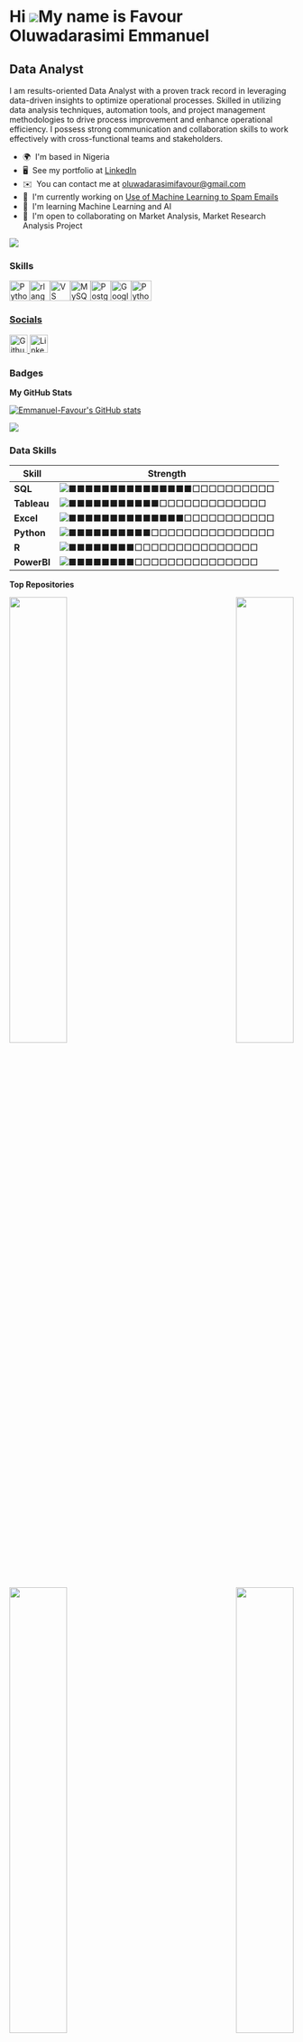 Hi ![](https://user-images.githubusercontent.com/18350557/176309783-0785949b-9127-417c-8b55-ab5a4333674e.gif)My name is Favour Oluwadarasimi Emmanuel
=====================================================================================================================================================

Data Analyst
------------

I am results-oriented Data Analyst with a proven track record in leveraging data-driven insights to optimize operational processes. Skilled in utilizing data analysis techniques, automation tools, and project management methodologies to drive process improvement and enhance operational efficiency. I possess strong communication and collaboration skills to work effectively with cross-functional teams and stakeholders.

* 🌍  I'm based in Nigeria
* 🖥️  See my portfolio at [LinkedIn](http://https://www.linkedin.com/in/favour-emmanuel-186968172/)
* ✉️  You can contact me at [oluwadarasimifavour@gmail.com](mailto:oluwadarasimifavour@gmail.com)
* 🚀  I'm currently working on [Use of Machine Learning to Spam Emails](http://https://github.com/Emmanuel-Favour/Spam_Email_Detection)
* 🧠  I'm learning Machine Learning and AI
* 🤝  I'm open to collaborating on Market Analysis, Market Research Analysis Project

<a href="https://www.github.com/Emmanuel-Favour" target="_blank" rel="noreferrer"><img
src="https://img.shields.io/github/followers/Emmanuel-Favour?logo=github&style=for-the-badge&color=0891b2&labelColor=000000" /></a>

### Skills


<p align="left">
<a href="https://www.python.org/" target="_blank" rel="noreferrer"><img src="https://raw.githubusercontent.com/danielcranney/readme-generator/main/public/icons/skills/python-colored.svg" width="36" height="36" alt="Python" title="Python"/></a><a href="https://www.r-project.org/" target="_blank" rel="noreferrer"><img src="https://raw.githubusercontent.com/danielcranney/readme-generator/main/public/icons/skills/rlang-colored.svg" width="36" height="36" alt="rlang" title="rlang"/></a><a href="https://code.visualstudio.com/" target="_blank" rel="noreferrer"><img src="https://raw.githubusercontent.com/danielcranney/readme-generator/main/public/icons/skills/visualstudiocode-colored.svg" width="36" height="36" alt="VS Code" title="VS Code"/></a><a href="https://www.mysql.com/" target="_blank" rel="noreferrer"><img src="https://raw.githubusercontent.com/danielcranney/readme-generator/main/public/icons/skills/mysql-colored.svg" width="36" height="36" alt="MySQL" title="MySQL"/></a><a href="https://www.postgresql.org/" target="_blank" rel="noreferrer"><img src="https://raw.githubusercontent.com/danielcranney/readme-generator/main/public/icons/skills/postgresql-colored.svg" width="36" height="36" alt="PostgreSQL" title="PostgreSQL"/></a><a href="https://cloud.google.com/" target="_blank" rel="noreferrer"><img src="https://raw.githubusercontent.com/danielcranney/readme-generator/main/public/icons/skills/googlecloud-colored.svg" width="36" height="36" alt="Google Cloud" title="Google Cloud"/></a><a href="https://www.tableau.com/" target="_blank" rel="noreferrer"><img src="https://banner2.cleanpng.com/20180604/zib/aa9ogdqq1.webp" width="36" height="36" alt="Python" title="Tableau"/>
</p>


### Socials

<p align="left"> <a href="https://www.github.com/Emmanuel-Favour" target="_blank" rel="noreferrer"> <picture> <source media="(prefers-color-scheme: dark)" srcset="https://raw.githubusercontent.com/danielcranney/readme-generator/main/public/icons/socials/github-dark.svg" /> <source media="(prefers-color-scheme: light)" srcset="https://raw.githubusercontent.com/danielcranney/readme-generator/main/public/icons/socials/github.svg" /> <img src="https://raw.githubusercontent.com/danielcranney/readme-generator/main/public/icons/socials/github.svg" width="32" height="32" alt="Github" title="Github" /> </picture> </a> <a href="https://www.linkedin.com/in/favour-emmanuel-186968172/" target="_blank" rel="noreferrer"> <picture> <source media="(prefers-color-scheme: dark)" srcset="https://raw.githubusercontent.com/danielcranney/readme-generator/main/public/icons/socials/linkedin-dark.svg" /> <source media="(prefers-color-scheme: light)" srcset="https://raw.githubusercontent.com/danielcranney/readme-generator/main/public/icons/socials/linkedin.svg" /> <img src="https://raw.githubusercontent.com/danielcranney/readme-generator/main/public/icons/socials/linkedin.svg" width="32" height="32" alt="LinkedIn" title="LinkedIn" /> </picture> </a></p>

### Badges

<b>My GitHub Stats</b>

<a href="http://www.github.com/Emmanuel-Favour"><img src="https://github-readme-stats.vercel.app/api?username=Emmanuel-Favour&show_icons=true&hide=&count_private=true&title_color=0891b2&text_color=ffffff&icon_color=0891b2&bg_color=000000&hide_border=true&show_icons=true" alt="Emmanuel-Favour's GitHub stats" /></a>

<a href="http://www.github.com/Emmanuel-Favour"><img src="https://github-readme-streak-stats.herokuapp.com/?user=Emmanuel-Favour&stroke=ffffff&background=000000&ring=0891b2&fire=0891b2&currStreakNum=ffffff&currStreakLabel=0891b2&sideNums=ffffff&sideLabels=ffffff&dates=ffffff&hide_border=true" /></a>

  ###  Data Skills
  
  | Skill     | Strength |
  |-----------|----------|
  | **SQL**    | ![■■■■■■■■■■■■■■■□□□□□□□□□□](https://img.shields.io/badge/-85%25-green?style=flat)   |
  | **Tableau**| ![■■■■■■■■■■■□□□□□□□□□□□□□](https://img.shields.io/badge/-80%25-blue?style=flat) |
  | **Excel**  | ![■■■■■■■■■■■■■■□□□□□□□□□□□](https://img.shields.io/badge/-80%25-blue?style=flat)  |
  | **Python** | ![■■■■■■■■■■□□□□□□□□□□□□□□□](https://img.shields.io/badge/-75%25-orange?style=flat)  |
  | **R**      | ![■■■■■■■■□□□□□□□□□□□□□□□](https://img.shields.io/badge/-60%25-purple?style=flat)  |
  | **PowerBI**| ![■■■■■■■■□□□□□□□□□□□□□□□](https://img.shields.io/badge/-50%25-silver?style=flat)  |




<b>Top Repositories</b>

<div width="100%" align="center"><a href="https://github.com/Emmanuel-Favour/Interactive-Business-Intelligence-Dashboads-and-slides" align="left"><img align="left" width="45%" src="https://github-readme-stats.vercel.app/api/pin/?username=Emmanuel-Favour&repo=Interactive-Business-Intelligence-Dashboads-and-slides&title_color=0891b2&text_color=ffffff&icon_color=0891b2&bg_color=000000&hide_border=true&locale=en" /></a><a href="https://github.com/Emmanuel-Favour/customer-sales-analytics-advance-sql" align="right"><img align="right" width="45%" src="https://github-readme-stats.vercel.app/api/pin/?username=Emmanuel-Favour&repo=customer-sales-analytics-advance-sql&title_color=0891b2&text_color=ffffff&icon_color=0891b2&bg_color=000000&hide_border=true&locale=en" /></a></div><br /><br /><br /><br /><br /><br /><br />


<div width="100%" align="center"><a href="https://github.com/Emmanuel-Favour/Sales-Performance-Analysis-ESheet" align="left"><img align="left" width="45%" src="https://github-readme-stats.vercel.app/api/pin/?username=Emmanuel-Favour&repo=Sales-Performance-Analysis-ESheet&title_color=0891b2&text_color=ffffff&icon_color=0891b2&bg_color=000000&hide_border=true&locale=en" /></a><a href="https://github.com/Emmanuel-Favour/Market-Analysis-for-bike-share-company-in-Chicago" align="right"><img align="right" width="45%" src="https://github-readme-stats.vercel.app/api/pin/?username=Emmanuel-Favour&repo=Market-Analysis-for-bike-share-company-in-Chicago&title_color=0891b2&text_color=ffffff&icon_color=0891b2&bg_color=000000&hide_border=true&locale=en" /></a></div><br /><br /><br /><br /><br /><br /><br />


<div width="100%" align="center"><a href="https://github.com/Emmanuel-Favour/Interactive-Business-Intelligence-Dashboads-and-slides" align="left"><img align="left" width="45%" src="https://github-readme-stats.vercel.app/api/pin/?username=Emmanuel-Favour&repo=Interactive-Business-Intelligence-Dashboads-and-slides&title_color=0891b2&text_color=ffffff&icon_color=0891b2&bg_color=000000&hide_border=true&locale=en" /></a><a href="https://github.com/Emmanuel-Favour/customer-sales-analytics-advance-sql" align="right"><img align="right" width="45%" src="https://github-readme-stats.vercel.app/api/pin/?username=Emmanuel-Favour&repo=customer-sales-analytics-advance-sql&title_color=0891b2&text_color=ffffff&icon_color=0891b2&bg_color=000000&hide_border=true&locale=en" /></a></div><br /><br /><br /><br /><br /><br /><br />


